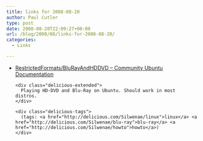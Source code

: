 ```yaml
---
title: links for 2008-08-20
author: Paul Cutler
type: post
date: 2008-08-20T22:09:27+00:00
url: /blog/2008/08/links-for-2008-08-20/
categories:
  - Links

---
```

<ul class="delicious">
  <li>
    <div class="delicious-link">
      <a href="https://help.ubuntu.com/community/RestrictedFormats/BluRayAndHDDVD">RestrictedFormats/BluRayAndHDDVD &#8211; Community Ubuntu Documentation</a>
    </div>
    
    <div class="delicious-extended">
      Playing HD-DVD and Blu-Ray on Ubuntu. Should work in most distros.
    </div>
    
    <div class="delicious-tags">
      (tags: <a href="http://delicious.com/Silwenae/linux">linux</a> <a href="http://delicious.com/Silwenae/blu-ray">blu-ray</a> <a href="http://delicious.com/Silwenae/howto">howto</a>)
    </div>
  </li>
</ul>